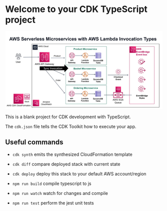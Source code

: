 # Welcome to your CDK TypeScript project

![alt text](assets/img/aws-architecture.png)

This is a blank project for CDK development with TypeScript.

The `cdk.json` file tells the CDK Toolkit how to execute your app.

## Useful commands
* `cdk synth`       emits the synthesized CloudFormation template
* `cdk diff`        compare deployed stack with current state
* `cdk deploy`      deploy this stack to your default AWS account/region

* `npm run build`   compile typescript to js
* `npm run watch`   watch for changes and compile
* `npm run test`    perform the jest unit tests

